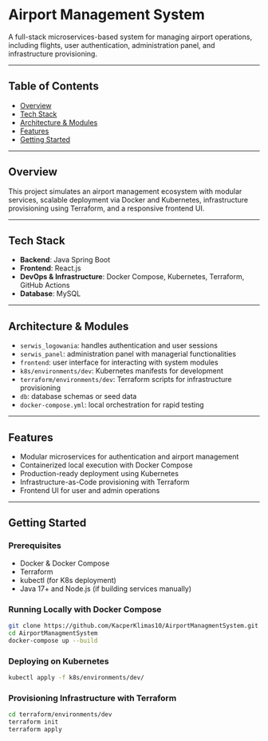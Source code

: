 # Airport Management System

A full-stack microservices-based system for managing airport operations, including flights, user authentication, administration panel, and infrastructure provisioning.

---

## Table of Contents
- [Overview](#overview)
- [Tech Stack](#tech-stack)
- [Architecture & Modules](#architecture--modules)
- [Features](#features)
- [Getting Started](#getting-started)

---

## Overview
This project simulates an airport management ecosystem with modular services, scalable deployment via Docker and Kubernetes, infrastructure provisioning using Terraform, and a responsive frontend UI.

---

## Tech Stack
- **Backend**: Java Spring Boot 
- **Frontend**: React.js  
- **DevOps & Infrastructure**: Docker Compose, Kubernetes, Terraform, GitHub Actions  
- **Database**: MySQL

---

## Architecture & Modules
- `serwis_logowania`: handles authentication and user sessions  
- `serwis_panel`: administration panel with managerial functionalities  
- `frontend`: user interface for interacting with system modules  
- `k8s/environments/dev`: Kubernetes manifests for development  
- `terraform/environments/dev`: Terraform scripts for infrastructure provisioning  
- `db`: database schemas or seed data  
- `docker-compose.yml`: local orchestration for rapid testing

---

## Features
- Modular microservices for authentication and airport management  
- Containerized local execution with Docker Compose  
- Production-ready deployment using Kubernetes  
- Infrastructure-as-Code provisioning with Terraform  
- Frontend UI for user and admin operations

---

## Getting Started

### Prerequisites
- Docker & Docker Compose  
- Terraform  
- kubectl (for K8s deployment)  
- Java 17+ and Node.js (if building services manually)

### Running Locally with Docker Compose
```bash
git clone https://github.com/KacperKlimas10/AirportManagmentSystem.git
cd AirportManagmentSystem
docker-compose up --build
```
### Deploying on Kubernetes
```bash
kubectl apply -f k8s/environments/dev/
```
### Provisioning Infrastructure with Terraform
```bash
cd terraform/environments/dev
terraform init
terraform apply
```
